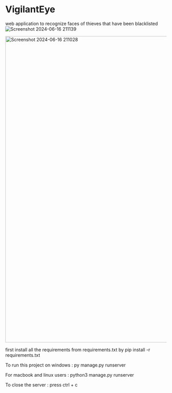 # VigilantEye
web application to recognize faces of thieves that have been blacklisted
![Screenshot 2024-06-16 211139](https://github.com/usmanbangash98/VigilantEye/assets/148195358/92d8fc1e-824b-4a63-8e92-879244554fd5)

<img width="959" alt="Screenshot 2024-06-16 211028" src="https://github.com/usmanbangash98/VigilantEye/assets/148195358/5f8c8c03-fb48-4f5f-89aa-832430ed9e53">

first install all the requirements from requirements.txt by
pip install -r requirements.txt

To run this project on windows :
py manage.py runserver

For macbook and linux users :
python3 manage.py runserver

To close the server :
press ctrl + c

